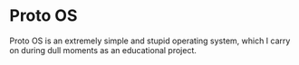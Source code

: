 # Proto OS
Proto OS is an extremely simple and stupid operating system, which I carry on during dull moments as an educational project.
